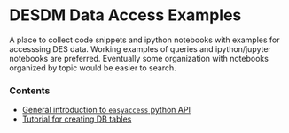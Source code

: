 # DESDM Data Access Examples

A place to collect code snippets and ipython notebooks with examples for accesssing DES data. Working examples of queries and ipython/jupyter notebooks are preferred. Eventually some organization with notebooks organized by topic would be easier to search.

### Contents

* [General introduction to ```easyaccess``` python API](notebooks/easyaccess_api_y1a1_basics.ipynb)
* [Tutorial for creating DB tables](notebooks/table_creation.ipynb)
